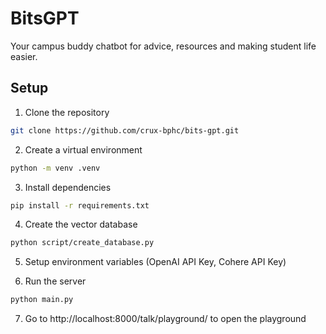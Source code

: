 # BitsGPT

Your campus buddy chatbot for advice, resources and making student life easier.

## Setup

1. Clone the repository

```bash
git clone https://github.com/crux-bphc/bits-gpt.git
```

2. Create a virtual environment

```bash
python -m venv .venv
```

3. Install dependencies

```bash
pip install -r requirements.txt
```

4. Create the vector database

```bash
python script/create_database.py
```

5. Setup environment variables (OpenAI API Key, Cohere API Key)

6. Run the server

```bash
python main.py
```

7. Go to http://localhost:8000/talk/playground/ to open the playground
